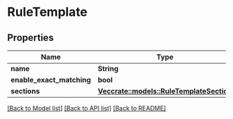 # RuleTemplate

## Properties

Name | Type | Description | Notes
------------ | ------------- | ------------- | -------------
**name** | **String** |  | 
**enable_exact_matching** | **bool** |  | 
**sections** | [**Vec<crate::models::RuleTemplateSection>**](RuleTemplateSection.md) |  | 

[[Back to Model list]](../README.md#documentation-for-models) [[Back to API list]](../README.md#documentation-for-api-endpoints) [[Back to README]](../README.md)


